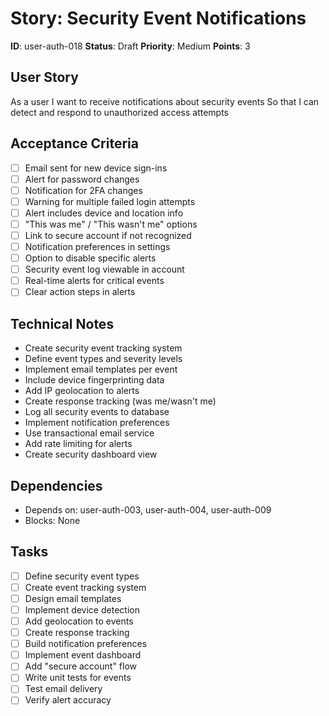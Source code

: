 # Story: Security Event Notifications

**ID**: user-auth-018
**Status**: Draft
**Priority**: Medium
**Points**: 3

## User Story
As a user
I want to receive notifications about security events
So that I can detect and respond to unauthorized access attempts

## Acceptance Criteria
- [ ] Email sent for new device sign-ins
- [ ] Alert for password changes
- [ ] Notification for 2FA changes
- [ ] Warning for multiple failed login attempts
- [ ] Alert includes device and location info
- [ ] "This was me" / "This wasn't me" options
- [ ] Link to secure account if not recognized
- [ ] Notification preferences in settings
- [ ] Option to disable specific alerts
- [ ] Security event log viewable in account
- [ ] Real-time alerts for critical events
- [ ] Clear action steps in alerts

## Technical Notes
- Create security event tracking system
- Define event types and severity levels
- Implement email templates per event
- Include device fingerprinting data
- Add IP geolocation to alerts
- Create response tracking (was me/wasn't me)
- Log all security events to database
- Implement notification preferences
- Use transactional email service
- Add rate limiting for alerts
- Create security dashboard view

## Dependencies
- Depends on: user-auth-003, user-auth-004, user-auth-009
- Blocks: None

## Tasks
- [ ] Define security event types
- [ ] Create event tracking system
- [ ] Design email templates
- [ ] Implement device detection
- [ ] Add geolocation to events
- [ ] Create response tracking
- [ ] Build notification preferences
- [ ] Implement event dashboard
- [ ] Add "secure account" flow
- [ ] Write unit tests for events
- [ ] Test email delivery
- [ ] Verify alert accuracy